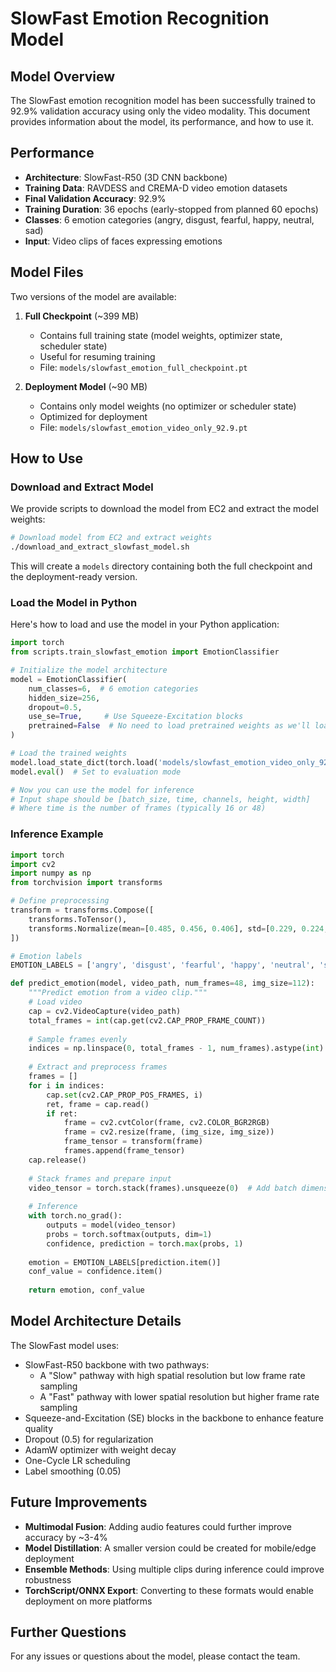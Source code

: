 # SlowFast Emotion Recognition Model

## Model Overview

The SlowFast emotion recognition model has been successfully trained to 92.9% validation accuracy using only the video modality. This document provides information about the model, its performance, and how to use it.

## Performance

- **Architecture**: SlowFast-R50 (3D CNN backbone)
- **Training Data**: RAVDESS and CREMA-D video emotion datasets
- **Final Validation Accuracy**: 92.9% 
- **Training Duration**: 36 epochs (early-stopped from planned 60 epochs)
- **Classes**: 6 emotion categories (angry, disgust, fearful, happy, neutral, sad)
- **Input**: Video clips of faces expressing emotions

## Model Files

Two versions of the model are available:

1. **Full Checkpoint** (~399 MB)
   - Contains full training state (model weights, optimizer state, scheduler state)
   - Useful for resuming training
   - File: `models/slowfast_emotion_full_checkpoint.pt`

2. **Deployment Model** (~90 MB)
   - Contains only model weights (no optimizer or scheduler state)
   - Optimized for deployment
   - File: `models/slowfast_emotion_video_only_92.9.pt`

## How to Use

### Download and Extract Model

We provide scripts to download the model from EC2 and extract the model weights:

```bash
# Download model from EC2 and extract weights
./download_and_extract_slowfast_model.sh
```

This will create a `models` directory containing both the full checkpoint and the deployment-ready version.

### Load the Model in Python

Here's how to load and use the model in your Python application:

```python
import torch
from scripts.train_slowfast_emotion import EmotionClassifier

# Initialize the model architecture
model = EmotionClassifier(
    num_classes=6,  # 6 emotion categories
    hidden_size=256,
    dropout=0.5,
    use_se=True,     # Use Squeeze-Excitation blocks
    pretrained=False  # No need to load pretrained weights as we'll load our own
)

# Load the trained weights
model.load_state_dict(torch.load('models/slowfast_emotion_video_only_92.9.pt'))
model.eval()  # Set to evaluation mode

# Now you can use the model for inference
# Input shape should be [batch_size, time, channels, height, width]
# Where time is the number of frames (typically 16 or 48)
```

### Inference Example

```python
import torch
import cv2
import numpy as np
from torchvision import transforms

# Define preprocessing
transform = transforms.Compose([
    transforms.ToTensor(),
    transforms.Normalize(mean=[0.485, 0.456, 0.406], std=[0.229, 0.224, 0.225])
])

# Emotion labels
EMOTION_LABELS = ['angry', 'disgust', 'fearful', 'happy', 'neutral', 'sad']

def predict_emotion(model, video_path, num_frames=48, img_size=112):
    """Predict emotion from a video clip."""
    # Load video
    cap = cv2.VideoCapture(video_path)
    total_frames = int(cap.get(cv2.CAP_PROP_FRAME_COUNT))
    
    # Sample frames evenly
    indices = np.linspace(0, total_frames - 1, num_frames).astype(int)
    
    # Extract and preprocess frames
    frames = []
    for i in indices:
        cap.set(cv2.CAP_PROP_POS_FRAMES, i)
        ret, frame = cap.read()
        if ret:
            frame = cv2.cvtColor(frame, cv2.COLOR_BGR2RGB)
            frame = cv2.resize(frame, (img_size, img_size))
            frame_tensor = transform(frame)
            frames.append(frame_tensor)
    cap.release()
    
    # Stack frames and prepare input
    video_tensor = torch.stack(frames).unsqueeze(0)  # Add batch dimension
    
    # Inference
    with torch.no_grad():
        outputs = model(video_tensor)
        probs = torch.softmax(outputs, dim=1)
        confidence, prediction = torch.max(probs, 1)
    
    emotion = EMOTION_LABELS[prediction.item()]
    conf_value = confidence.item()
    
    return emotion, conf_value
```

## Model Architecture Details

The SlowFast model uses:

- SlowFast-R50 backbone with two pathways:
  - A "Slow" pathway with high spatial resolution but low frame rate sampling
  - A "Fast" pathway with lower spatial resolution but higher frame rate sampling
- Squeeze-and-Excitation (SE) blocks in the backbone to enhance feature quality
- Dropout (0.5) for regularization
- AdamW optimizer with weight decay
- One-Cycle LR scheduling
- Label smoothing (0.05)

## Future Improvements

- **Multimodal Fusion**: Adding audio features could further improve accuracy by ~3-4%
- **Model Distillation**: A smaller version could be created for mobile/edge deployment
- **Ensemble Methods**: Using multiple clips during inference could improve robustness
- **TorchScript/ONNX Export**: Converting to these formats would enable deployment on more platforms

## Further Questions

For any issues or questions about the model, please contact the team.
